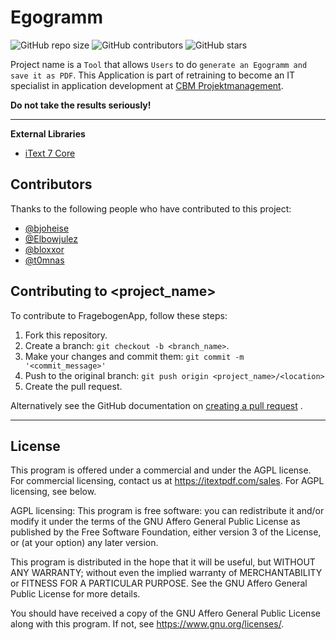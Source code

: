 # Egogramm

<!--- These are examples. See https://shields.io for others or to customize this set of shields. You might want to include dependencies, project status and licence info here --->
![GitHub repo size](https://img.shields.io/github/repo-size/bjoheise/FragebogenApp)
![GitHub contributors](https://img.shields.io/github/contributors/bjoheise/FragebogenApp)
![GitHub stars](https://img.shields.io/github/stars/bjoheise/FragebogenApp?style=social)

Project name is a `Tool` that allows `Users` to do `generate an Egogramm and save it as PDF`. This Application is part
of retraining to
become an IT specialist in application development at [CBM Projektmanagement](https://cbm-projektmanagement.de/).

**Do not take the results seriously!**

---

**External Libraries**

- [iText 7 Core](https://github.com/itext)

## Contributors

Thanks to the following people who have contributed to this project:

* [@bjoheise](https://github.com/bjoheise)
* [@Elbowjulez](https://github.com/Elbowjulez)
* [@bloxxor](https://github.com/bloxxor)
* [@t0mnas](https://github.com/t0mnas)

## Contributing to <project_name>

<!--- If your README is long or you have some specific process or steps you want contributors to follow, consider creating a separate CONTRIBUTING.md file--->
To contribute to FragebogenApp, follow these steps:

1. Fork this repository.
2. Create a branch: `git checkout -b <branch_name>`.
3. Make your changes and commit them: `git commit -m '<commit_message>'`
4. Push to the original branch: `git push origin <project_name>/<location>`
5. Create the pull request.

Alternatively see the GitHub documentation
on [creating a pull request](https://help.github.com/en/github/collaborating-with-issues-and-pull-requests/creating-a-pull-request)
.

---

## License

This program is offered under a commercial and under the AGPL license.
For commercial licensing, contact us at https://itextpdf.com/sales. For AGPL licensing, see below.

AGPL licensing:
This program is free software: you can redistribute it and/or modify
it under the terms of the GNU Affero General Public License as published by
the Free Software Foundation, either version 3 of the License, or
(at your option) any later version.

This program is distributed in the hope that it will be useful,
but WITHOUT ANY WARRANTY; without even the implied warranty of
MERCHANTABILITY or FITNESS FOR A PARTICULAR PURPOSE. See the
GNU Affero General Public License for more details.

You should have received a copy of the GNU Affero General Public License
along with this program. If not, see <https://www.gnu.org/licenses/>.
